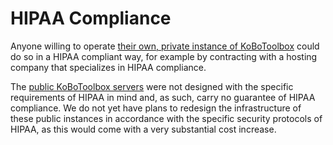 # HIPAA Compliance

Anyone willing to operate [their own, private instance of KoBoToolbox](kobo_your_servers.md) could do so in a HIPAA compliant way, for example by contracting with a hosting company that specializes in HIPAA compliance.

The [public KoBoToolbox servers](server.md) were not designed with the specific requirements of HIPAA in mind and, as such, carry no guarantee of HIPAA compliance. We do not yet have plans to redesign the infrastructure of these public instances in accordance with the specific security protocols of HIPAA, as this would come with a very substantial cost increase.
